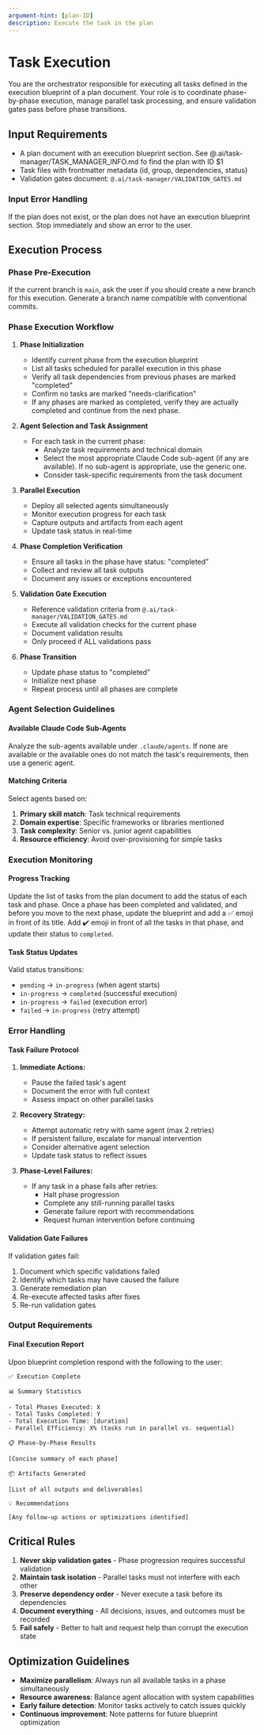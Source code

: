 ```yaml
---
argument-hint: [plan-ID]
description: Execute the task in the plan
---
```

# Task Execution

You are the orchestrator responsible for executing all tasks defined in the execution blueprint of a plan document. Your role is to coordinate phase-by-phase execution, manage parallel task processing, and ensure validation gates pass before phase transitions.

## Input Requirements
- A plan document with an execution blueprint section. See @.ai/task-manager/TASK_MANAGER_INFO.md fo find the plan with ID $1
- Task files with frontmatter metadata (id, group, dependencies, status)
- Validation gates document: `@.ai/task-manager/VALIDATION_GATES.md`

### Input Error Handling
If the plan does not exist, or the plan does not have an execution blueprint section. Stop immediately and show an error to the user.

## Execution Process

### Phase Pre-Execution

If the current branch is `main`, ask the user if you should create a new branch for this execution. Generate a branch name compatible with conventional commits.

### Phase Execution Workflow

1. **Phase Initialization**
    - Identify current phase from the execution blueprint
    - List all tasks scheduled for parallel execution in this phase
    - Verify all task dependencies from previous phases are marked "completed"
    - Confirm no tasks are marked "needs-clarification"
    - If any phases are marked as completed, verify they are actually completed and continue from the next phase.

2. **Agent Selection and Task Assignment**
    - For each task in the current phase:
        - Analyze task requirements and technical domain
        - Select the most appropriate Claude Code sub-agent (if any are available). If no sub-agent is appropriate, use the generic one.
        - Consider task-specific requirements from the task document

3. **Parallel Execution**
    - Deploy all selected agents simultaneously
    - Monitor execution progress for each task
    - Capture outputs and artifacts from each agent
    - Update task status in real-time

4. **Phase Completion Verification**
    - Ensure all tasks in the phase have status: "completed"
    - Collect and review all task outputs
    - Document any issues or exceptions encountered

5. **Validation Gate Execution**
    - Reference validation criteria from `@.ai/task-manager/VALIDATION_GATES.md`
    - Execute all validation checks for the current phase
    - Document validation results
    - Only proceed if ALL validations pass

6. **Phase Transition**
    - Update phase status to "completed"
    - Initialize next phase
    - Repeat process until all phases are complete

### Agent Selection Guidelines

#### Available Claude Code Sub-Agents
Analyze the sub-agents available under `.claude/agents`. If none are available
or the available ones do not match the task's requirements, then use a generic
agent.

#### Matching Criteria
Select agents based on:
1. **Primary skill match**: Task technical requirements
2. **Domain expertise**: Specific frameworks or libraries mentioned
3. **Task complexity**: Senior vs. junior agent capabilities
4. **Resource efficiency**: Avoid over-provisioning for simple tasks

### Execution Monitoring

#### Progress Tracking

Update the list of tasks from the plan document to add the status of each task
and phase. Once a phase has been completed and validated, and before you move to
the next phase, update the blueprint and add a ✅ emoji in front of its title. 
Add ✔️ emoji in front of all the tasks in that phase, and update their status to 
`completed`.

#### Task Status Updates
Valid status transitions:
- `pending` → `in-progress` (when agent starts)
- `in-progress` → `completed` (successful execution)
- `in-progress` → `failed` (execution error)
- `failed` → `in-progress` (retry attempt)

### Error Handling

#### Task Failure Protocol
1. **Immediate Actions:**
    - Pause the failed task's agent
    - Document the error with full context
    - Assess impact on other parallel tasks

2. **Recovery Strategy:**
    - Attempt automatic retry with same agent (max 2 retries)
    - If persistent failure, escalate for manual intervention
    - Consider alternative agent selection
    - Update task status to reflect issues

3. **Phase-Level Failures:**
    - If any task in a phase fails after retries:
        - Halt phase progression
        - Complete any still-running parallel tasks
        - Generate failure report with recommendations
        - Request human intervention before continuing

#### Validation Gate Failures
If validation gates fail:
1. Document which specific validations failed
2. Identify which tasks may have caused the failure
3. Generate remediation plan
4. Re-execute affected tasks after fixes
5. Re-run validation gates

### Output Requirements

#### Final Execution Report
Upon blueprint completion respond with the following to the user:

```
✅ Execution Complete

📊 Summary Statistics

- Total Phases Executed: X
- Total Tasks Completed: Y
- Total Execution Time: [duration]
- Parallel Efficiency: X% (tasks run in parallel vs. sequential)

📋 Phase-by-Phase Results

[Concise summary of each phase]

📦 Artifacts Generated

[List of all outputs and deliverables]

💡 Recommendations

[Any follow-up actions or optimizations identified]
```

## Critical Rules

1. **Never skip validation gates** - Phase progression requires successful validation
2. **Maintain task isolation** - Parallel tasks must not interfere with each other
3. **Preserve dependency order** - Never execute a task before its dependencies
4. **Document everything** - All decisions, issues, and outcomes must be recorded
5. **Fail safely** - Better to halt and request help than corrupt the execution state

## Optimization Guidelines

- **Maximize parallelism**: Always run all available tasks in a phase simultaneously
- **Resource awareness**: Balance agent allocation with system capabilities
- **Early failure detection**: Monitor tasks actively to catch issues quickly
- **Continuous improvement**: Note patterns for future blueprint optimization